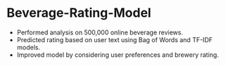 # Beverage-Rating-Model
* Performed analysis on 500,000 online beverage reviews. 
* Predicted rating based on user text using Bag of Words and TF-IDF models.
* Improved model by considering user preferences and brewery rating.
